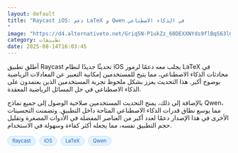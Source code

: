 ```yaml
---
layout: default
title: "Raycast iOS: دعم LaTeX و Qwen في الذكاء الاصطناعي
"
image: "https://d4.alternativeto.net/Griq5N-P1ukZz_60DEXXNYds9flBqS63lGC6xHKy9Po/rs:fill:1520:760:0/g:ce:0:0/YWJzOi8vZGlzdC9jb250ZW50LzE3NTUxODc0MjU2MTUucG5n.png"
category: تطبيقات
date: 2025-08-14T16:03:45
---
```


أطلق تطبيق Raycast تحديثًا جديدًا لنظام iOS يجلب معه دعمًا لرموز LaTeX في محادثات الذكاء الاصطناعي، مما يتيح للمستخدمين إمكانية التعبير عن المعادلات الرياضية بوضوح أكبر. هذا التحديث يعزز بشكل ملحوظ تجربة المستخدمين الذين يعتمدون على الذكاء الاصطناعي في حل المسائل الرياضية المعقدة.

بالإضافة إلى ذلك، يمنح التحديث المستخدمين صلاحية الوصول إلى جميع نماذج Qwen، مما يوسع نطاق قدرات الذكاء الاصطناعي المتاحة داخل التطبيق. وتضمنت التحسينات الأخرى في هذا الإصدار دعمًا لعدد أكبر من العناصر المفضلة في الأدوات المصغرة وتقليل حجم التطبيق نفسه، مما يجعله أكثر كفاءة وسهولة في الاستخدام.

<div style="margin-top:2px; margin-bottom:2px;"><a href="https://bidjadraft.github.io/?query=Raycast" style="background:#e3f2fd; color:#1565c0; font-size:80%; border-radius:12px; padding:3px 10px; margin:2px 4px 2px 0; display:inline-block; border:1px solid #bbdefb; text-decoration:none;">Raycast</a> <a href="https://bidjadraft.github.io/?query=iOS" style="background:#e3f2fd; color:#1565c0; font-size:80%; border-radius:12px; padding:3px 10px; margin:2px 4px 2px 0; display:inline-block; border:1px solid #bbdefb; text-decoration:none;">iOS</a> <a href="https://bidjadraft.github.io/?query=LaTeX" style="background:#e3f2fd; color:#1565c0; font-size:80%; border-radius:12px; padding:3px 10px; margin:2px 4px 2px 0; display:inline-block; border:1px solid #bbdefb; text-decoration:none;">LaTeX</a> <a href="https://bidjadraft.github.io/?query=Qwen" style="background:#e3f2fd; color:#1565c0; font-size:80%; border-radius:12px; padding:3px 10px; margin:2px 4px 2px 0; display:inline-block; border:1px solid #bbdefb; text-decoration:none;">Qwen</a></div><br><br>
